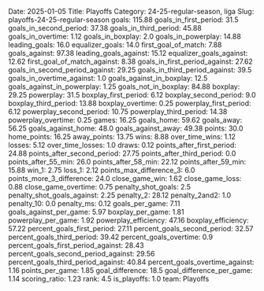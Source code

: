 Date: 2025-01-05
Title: Playoffs
Category: 24-25-regular-season, liga
Slug: playoffs-24-25-regular-season
goals: 115.88
goals_in_first_period: 31.5
goals_in_second_period: 37.38
goals_in_third_period: 45.88
goals_in_overtime: 1.12
goals_in_boxplay: 2.0
goals_in_powerplay: 14.88
leading_goals: 16.0
equalizer_goals: 14.0
first_goal_of_match: 7.88
goals_against: 97.38
leading_goals_against: 15.12
equalizer_goals_against: 12.62
first_goal_of_match_against: 8.38
goals_in_first_period_against: 27.62
goals_in_second_period_against: 29.25
goals_in_third_period_against: 39.5
goals_in_overtime_against: 1.0
goals_against_in_boxplay: 12.5
goals_against_in_powerplay: 1.25
goals_not_in_boxplay: 84.88
boxplay: 29.25
powerplay: 31.5
boxplay_first_period: 6.12
boxplay_second_period: 9.0
boxplay_third_period: 13.88
boxplay_overtime: 0.25
powerplay_first_period: 6.12
powerplay_second_period: 10.75
powerplay_third_period: 14.38
powerplay_overtime: 0.25
games: 16.25
goals_home: 59.62
goals_away: 56.25
goals_against_home: 48.0
goals_against_away: 49.38
points: 30.0
home_points: 16.25
away_points: 13.75
wins: 8.88
over_time_wins: 1.12
losses: 5.12
over_time_losses: 1.0
draws: 0.12
points_after_first_period: 24.88
points_after_second_period: 27.75
points_after_third_period: 0.0
points_after_55_min: 26.0
points_after_58_min: 22.12
points_after_59_min: 15.88
win_1: 2.75
loss_1: 2.12
points_max_difference_3: 6.0
points_more_3_difference: 24.0
close_game_win: 1.62
close_game_loss: 0.88
close_game_overtime: 0.75
penalty_shot_goals: 2.5
penalty_shot_goals_against: 2.25
penalty_2: 28.12
penalty_2and2: 1.0
penalty_10: 0.0
penalty_ms: 0.12
goals_per_game: 7.11
goals_against_per_game: 5.97
boxplay_per_game: 1.81
powerplay_per_game: 1.92
powerplay_efficiency: 47.16
boxplay_efficiency: 57.22
percent_goals_first_period: 27.11
percent_goals_second_period: 32.57
percent_goals_third_period: 39.42
percent_goals_overtime: 0.9
percent_goals_first_period_against: 28.43
percent_goals_second_period_against: 29.56
percent_goals_third_period_against: 40.84
percent_goals_overtime_against: 1.16
points_per_game: 1.85
goal_difference: 18.5
goal_difference_per_game: 1.14
scoring_ratio: 1.23
rank: 4.5
is_playoffs: 1.0
team: Playoffs
